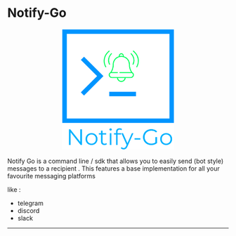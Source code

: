 # Notify-Go

<center> <img src="./assets/logo/logo.png?raw=true" width="256px"/> </center>


Notify Go is a command line / sdk that allows you to easily send (bot style) messages to a recipient . This features a base implementation for all your favourite messaging platforms 

like :
-  telegram 
-  discord 
-  slack 

----


